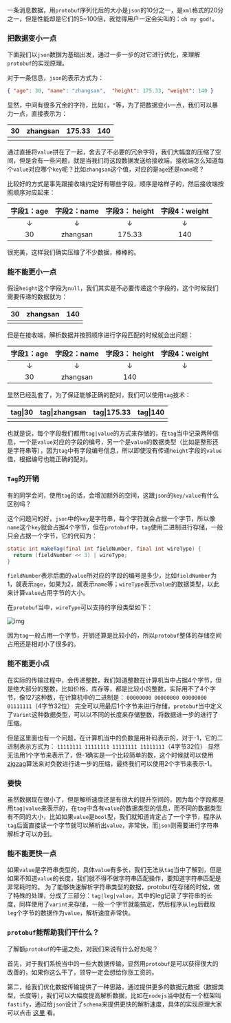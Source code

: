 一条消息数据，用`protobuf`序列化后的大小是`json`的10分之一，是`xml`格式的20分之一，但是性能却是它们的5~100倍，我觉得用户一定会尖叫的：`oh my god!`。

### 把数据变小一点

下面我们以`json`数据为基础出发，通过一步一步的对它进行优化，来理解`protobuf`的实现原理。

对于一条信息，`json`的表示方式为：



```json
{ "age": 30, "name": "zhangsan",  "height": 175.33, "weight": 140 }
```

显然，中间有很多冗余的字符，比如`{`，`"`等，为了把数据变小一点，我们可以暴力一点，直接表示为：

|  30  | zhangsan | 175.33 | 140  |
| :--: | :------: | :----: | :--: |
|      |          |        |      |

通过直接将`value`拼在了一起，舍去了不必要的冗余字符，我们大幅度的压缩了空间，但是会有一些问题，就是当我们将这段数据发送给接收端，接收端怎么知道每个`value`对应哪个`key`呢？比如`zhangsan`这个值，对应的是`age`还是`name`呢？

比较好的方式是事先跟接收端约定好有哪些字段，顺序是啥样子的，然后接收端按照顺序对应起来：

| 字段1：age | 字段2：name | 字段3： height | 字段4：weight |
| :--------: | :---------: | :------------: | :-----------: |
|     ↓      |      ↓      |       ↓        |       ↓       |
|     30     |  zhangsan   |     175.33     |      140      |

很完美，这样我们确实压缩了不少数据，棒棒的。

### 能不能更小一点

假设`height`这个字段为`null`，我们其实是不必要传递这个字段的，这个时候我们需要传递的数据就为：

|  30  | zhangsan | 140  |
| :--: | :------: | :--: |
|      |          |      |

但是在接收端，解析数据并按照顺序进行字段匹配的时候就会出问题：

| 字段1：age | 字段2：name | 字段3： height | 字段4：weight |
| :--------: | :---------: | :------------: | :-----------: |
|     ↓      |      ↓      |       ↓        |       ↓       |
|     30     |  zhangsan   |      140       |               |

显然已经乱套了，为了保证能够正确的配对，我们可以使用`tag`技术：

| tag\|30 | tag\|zhangsan | tag\|175.33 | tag\|140 |
| :-----: | :-----------: | :---------: | :------: |
|         |               |             |          |

也就是说，每个字段我们都用`tag|value`的方式来存储的，在`tag`当中记录两种信息，一个是`value`对应的字段的编号，另一个是`value`的数据类型（比如是整形还是字符串等），因为`tag`中有字段编号信息，所以即使没有传递`height`字段的`value`值，根据编号也能正确的配对。

### `Tag`的开销

有的同学会问，使用`tag`的话，会增加额外的空间，这跟`json`的`key/value`有什么区别吗？

这个问题问的好，`json`中的`key`是字符串，每个字符就会占据一个字节，所以像`name`这个`key`就会占据4个字节，但在`protobuf`中，`tag`使用二进制进行存储，一般只会占据一个字节，它的代码为：



```java
static int makeTag(final int fieldNumber, final int wireType) {
  return (fieldNumber << 3) | wireType;
}
```

`fieldNumber`表示后面的`value`所对应的字段的编号是多少，比如`fieldNumber`为1，就表示`age`，如果为2，就表示`name`等；`wireType`表示`value`的数据类型，以此来计算`value`占用字节的大小。

在`protobuf`当中，`wireType`可以支持的字段类型如下：

![img](https:////upload-images.jianshu.io/upload_images/4328038-ef794a023726e3a7.png?imageMogr2/auto-orient/strip|imageView2/2/w/768/format/webp)

因为`tag`一般占用一个字节，开销还算是比较小的，所以`protobuf`整体的存储空间占用还是相对小了很多的。

### 能不能更小点

在实际的传输过程中，会传递整数，我们知道整数在计算机当中占据4个字节，但是绝大部分的整数，比如价格，库存等，都是比较小的整数，实际用不了4个字节，像127这种数，在计算机中的二进制是：
 `00000000 00000000 00000000 01111111`（4字节32位）
 完全可以用最后1个字节来进行存储，`protobuf`当中定义了`Varint`这种数据类型，可以以不同的长度来存储整数，将数据进一步的进行了压缩。

但是这里面也有一个问题，在计算机当中的负数是用补码表示的，对于-1，它的二进制表示方式为：
 `11111111 11111111 11111111 11111111`（4字节32位）
 显然无法用1个字节来表示了，但-1确实是一个比较简单的数，这个时候就可以使用[zigzag](https://link.jianshu.com?t=http%3A%2F%2Fblog.csdn.net%2Fzgwangbo%2Farticle%2Fdetails%2F51590186)算法来对负数进行进一步的压缩，最终我们可以使用2个字节来表示-1。

### 要快

虽然数据现在很小了，但是解析速度还是有很大的提升空间的，因为每个字段都是用`tag|value`来表示的，在`tag`中含有`value`的数据类型的信息，而不同的数据类型有不同的大小，比如如果`value`是`bool`型，我们就知道肯定占了一个字节，程序从`tag`后面直接读一个字节就可以解析出`value`，非常快，而`json`则需要进行字符串解析才可以办到。

### 能不能更快一点

如果`value`是字符串类型的，具体`value`有多长，我们无法从`tag`当中了解到，但是如果不知道`value`的长度，我们就不得不做字符串匹配操作，要知道字符串匹配是非常耗时的。
 为了能够快速解析字符串类型的数据，protobuf在存储的时候，做了特殊的处理，分成了三部分：`tag|leg|value`，其中的leg记录了字符串的长度，同样使用了`varint`来存储，一般一个字节就能搞定，然后程序从`leg`后截取`leg`个字节的数据作为`value`，解析速度非常快。

### `protobuf`能帮助我们干什么？

了解额`protobuf`的牛逼之处，对我们来说有什么好处呢？

首先，对于我们系统当中的一些大数据传输，显然用`protobuf`是可以获得很大的改善的，如果你这么干了，领导一定会想给你涨工资的。

第二，给我们优化数据传输提供了一种思路，通过提供更多的数据元数据（数据类型，长度等），我们可以大幅度提高解析数据，比如在`nodejs`当中就有一个框架叫`fastify`，通过给`json`设计了`schema`来提供更快的解析速度，具体的实现原理大家可以点击 [这里](https://link.jianshu.com?t=http%3A%2F%2Fjson-schema.org%2F) 看。



